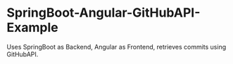 # SpringBoot-Angular-GitHubAPI-Example
Uses SpringBoot as Backend, Angular  as Frontend, retrieves commits using GitHubAPI.
